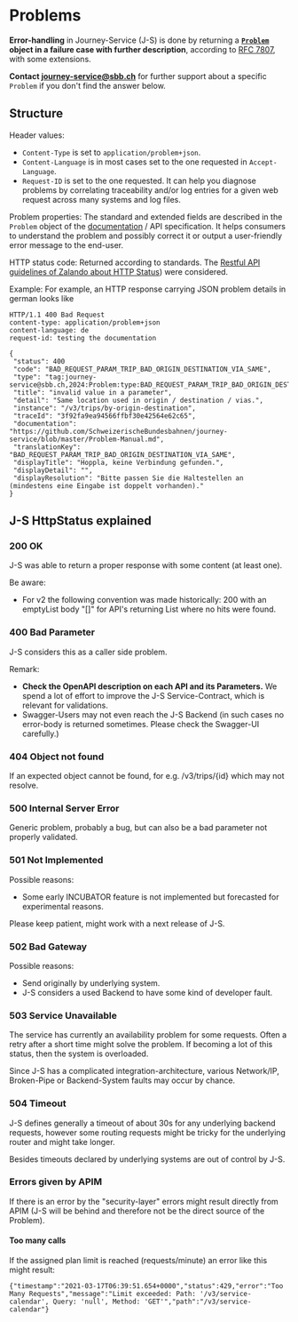 # Problems

**Error-handling** in Journey-Service (J-S) is done by returning a **[`Problem`](https://developer.sbb.ch/apis/journey-service/documentation) object in a failure case with further description**, according to [RFC 7807](https://tools.ietf.org/html/rfc7807), with some extensions.

**Contact <journey-service@sbb.ch>** for further support about a specific `Problem` if you don't find the answer below.

## Structure

Header values:
* `Content-Type` is set to `application/problem+json`.
* `Content-Language` is in most cases set to the one requested in `Accept-Language`.
* `Request-ID` is set to the one requested. It can help you diagnose problems by correlating traceability and/or log entries for a given web request across many systems and log files.

Problem properties:
The standard and extended fields are described in the `Problem` object of the [documentation](https://developer.sbb.ch/apis/journey-service/documentation) / API specification. It helps consumers to understand the problem and possibly correct it or output a user-friendly error message to the end-user.

HTTP status code:
Returned according to standards. The [Restful API guidelines of Zalando about HTTP Status](https://opensource.zalando.com/restful-api-guidelines/#150)) were considered.

Example:
For example, an HTTP response carrying JSON problem details in german looks like

    HTTP/1.1 400 Bad Request
    content-type: application/problem+json
    content-language: de
    request-id: testing the documentation
    
    {
     "status": 400
     "code": "BAD_REQUEST_PARAM_TRIP_BAD_ORIGIN_DESTINATION_VIA_SAME",
     "type": "tag:journey-service@sbb.ch,2024:Problem:type:BAD_REQUEST_PARAM_TRIP_BAD_ORIGIN_DESTINATION_VIA_SAME",
     "title": "invalid value in a parameter",
     "detail": "Same location used in origin / destination / vias.",
     "instance": "/v3/trips/by-origin-destination",
     "traceId": "3f92fa9ea94566ffbf30e42564e62c65",
     "documentation": "https://github.com/SchweizerischeBundesbahnen/journey-service/blob/master/Problem-Manual.md",
     "translationKey": "BAD_REQUEST_PARAM_TRIP_BAD_ORIGIN_DESTINATION_VIA_SAME",
     "displayTitle": "Hoppla, keine Verbindung gefunden.",
     "displayDetail": "",
     "displayResolution": "Bitte passen Sie die Haltestellen an (mindestens eine Eingabe ist doppelt vorhanden)."
    }

## J-S HttpStatus explained

### 200 OK
J-S was able to return a proper response with some content (at least one).

Be aware:
* For v2 the following convention was made historically: 200 with an emptyList body "[]" for API's returning List<T> where no hits were found.

### 400 Bad Parameter
J-S considers this as a caller side problem.

Remark:
* **Check the OpenAPI description on each API and its Parameters.** We spend a lot of effort to improve the J-S Service-Contract, which is relevant for validations.
* Swagger-Users may not even reach the J-S Backend (in such cases no error-body is returned sometimes. Please check the Swagger-UI carefully.)

### 404 Object not found
If an expected object cannot be found, for e.g. /v3/trips/{id} which may not resolve. 

### 500 Internal Server Error
Generic problem, probably a bug, but can also be a bad parameter not properly validated.

### 501 Not Implemented
Possible reasons:
* Some early INCUBATOR feature is not implemented but forecasted for experimental reasons.

Please keep patient, might work with a next release of J-S.

### 502 Bad Gateway
Possible reasons:
* Send originally by underlying system.
* J-S considers a used Backend to have some kind of developer fault. 

### 503 Service Unavailable
The service has currently an availability problem for some requests. Often a retry after a short time might solve the problem. If becoming a lot of this status, then the system is overloaded.

Since J-S has a complicated integration-architecture, various Network/IP, Broken-Pipe or Backend-System faults may occur by chance.

### 504 Timeout
J-S defines generally a timeout of about 30s for any underlying backend requests, however some routing requests might be tricky for the underlying router and might take longer.

Besides timeouts declared by underlying systems are out of control by J-S.

### Errors given by APIM
If there is an error by the "security-layer" errors might result directly from APIM (J-S will be behind and therefore not be the direct source of the Problem).

#### Too many calls
If the assigned plan limit is reached (requests/minute) an error like this might result: 

    {"timestamp":"2021-03-17T06:39:51.654+0000","status":429,"error":"Too Many Requests","message":"Limit exceeded: Path: '/v3/service-calendar', Query: 'null', Method: 'GET'","path":"/v3/service-calendar"}
